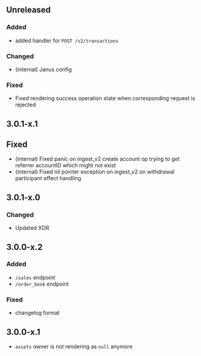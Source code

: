 ## Unreleased

### Added

* added handler for `POST /v2/transactions`

### Changed

* (internal) Janus config

### Fixed

* Fixed rendering success operation state when corresponding request is rejected

## 3.0.1-x.1

## Fixed

* (internal) Fixed panic on ingest_v2 create account op trying to get referrer accountID which might not exist
* (internal) Fixed nil pointer exception on ingest_v2 on withdrawal participant effect handling

## 3.0.1-x.0

### Changed

* Updated XDR

## 3.0.0-x.2

### Added

* `/sales` endpoint
* `/order_book` endpoint

### Fixed

* changelog format

## 3.0.0-x.1

* `assets` owner is not rendering as `null` anymore
